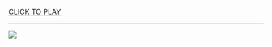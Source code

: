
<a href="https://premium76.site?title=guardians_game&ref=13M">CLICK TO PLAY</a></h3>
<hr>

<a href="https://premium76.site?title=guardians_game&ref=13M"><img src="https://clearcache.store/games.png"></a>


